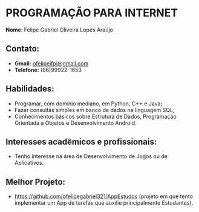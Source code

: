 # PROGRAMAÇÃO PARA INTERNET
**Nome**: Felipe Gabriel Oliveira Lopes Araújo
## Contato:

- **Gmail:** ofelipeifpi@gmail.com
- **Telefone:** (86)99922-1653

## Habilidades:
- Programar, com domínio mediano, em Python, C++ e Java;
- Fazer consultas simples em banco de dados na linguagem SQL;
- Conhecimentos básicos sobre Estrutura de Dados, Programação Orientada a Objetos e Desenvolvimento Android.

## Interesses acadêmicos e profissionais:
- Tenho interesse na área de Desenvolvimento de Jogos ou de Aplicativos.

## Melhor Projeto:
- https://github.com/ofelipegabriel321/AppEstudos
(projeto em que tento implementar um App de tarefas que auxilie principalmente Estudantes).
